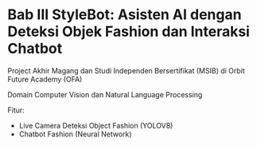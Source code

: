 # Bab III	StyleBot: Asisten AI dengan Deteksi Objek Fashion dan Interaksi Chatbot
Project Akhir Magang dan Studi Independen Bersertifikat (MSIB) di Orbit Future Academy (OFA)

Domain Computer Vision dan Natural Language Processing

Fitur:
- Live Camera Deteksi Object Fashion (YOLOV8)
- Chatbot Fashion (Neural Network)
